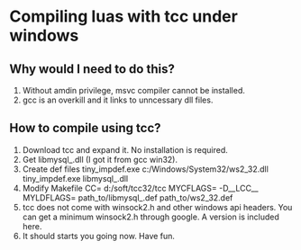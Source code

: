# Compiling luas with tcc under windows

## Why would I need to do this?
1. Without amdin privilege, msvc compiler cannot be installed.
1. gcc is an overkill and it links to unncessary dll files.

## How to compile using tcc?
1. Download tcc and expand it. No installation is required.
1. Get libmysql_.dll (I got it from gcc win32).
1. Create def files
      tiny_impdef.exe c:/Windows/System32/ws2_32.dll
      tiny_impdef.exe libmysql_.dll
1. Modify Makefile
      CC= d:/soft/tcc32/tcc
      MYCFLAGS= -D__LCC__
      MYLDFLAGS= path_to/libmysql_.def path_to/ws2_32.def
1. tcc does not come with winsock2.h and other windows api headers. You can get a minimum winsock2.h through google.  A version is included here.
1. It should starts you going now. Have fun.
